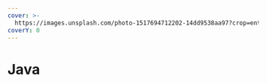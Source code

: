 ```yaml
---
cover: >-
  https://images.unsplash.com/photo-1517694712202-14dd9538aa97?crop=entropy&cs=srgb&fm=jpg&ixid=MnwxOTcwMjR8MHwxfHNlYXJjaHw0fHxqYXZhfGVufDB8fHx8MTY0ODk4MDAzMg&ixlib=rb-1.2.1&q=85
coverY: 0
---
```


# Java

